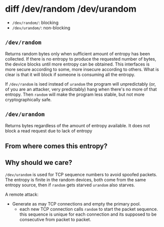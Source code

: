 # diff /dev/random /dev/urandom

* `/dev/random/`: blocking
* `/dev/urandom/`: non-blocking


## `/dev/random`
Returns random bytes only when sufficient amount of entropy has been collected.
If there is no entropy to produce the requested number of bytes, the device
blocks until more entropy can be obtained. This interfaces is more secure
according to some, more insecure according to others. What is clear is that 
it will block if someone is consuming all the entropy.

If `/dev/random` is ised instead of `urandom` the program will unpredictably
(or, of you are an attacker, very predictably) hang when there's no more 
of that entropy. Then `random` will make the program less stable, but not 
more cryptographically safe.

## `/dev/urandom`

Returns bytes regardless of the amount of entropy available. It does not block
a read request due to lack of entropy


## From where comes this entropy?

## Why should we care?

`/dev/urandom` is used for TCP sequence numbers to avoid spoofed packets.
The entropy is finite in the random devices, both come from the same entropy
source, then if `random` gets starved `urandom` also starves.

A remote attack:
  - Generate as may TCP connections and empty the primary pool.
    - each new TCP connection calls `random` to start the packet sequence.
      this sequence is unique for each connection and its supposed to be 
      consecutive from packet to packet.

